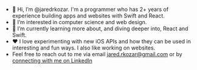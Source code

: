 - 👋 Hi, I’m @jaredrkozar. I'm a programmer who has 2+ years of experience building apps and websites with Swift and React.  
- 👀 I’m interested in computer science and web design.
- 🌱 I’m currently learning more about, and diving deeper into, React and Swift.
- ❤️ I love experimenting with new iOS APIs and how they can be used in interesting and fun ways. I also like working on websites.  
- Feel free to reach out to me via email jared.rkozar@gmail.com or by [connecting with me on LinkedIn](https://www.linkedin.com/in/jaredkozar/)
